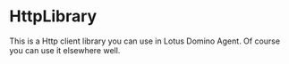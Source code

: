 # HttpLibrary
This is a Http client library you can use in Lotus Domino Agent. Of course you can use it elsewhere well.
